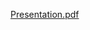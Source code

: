 [Presentation.pdf](https://github.com/DipikaJothinathan/K-means-R-project/files/15379916/Presentation.pdf)
